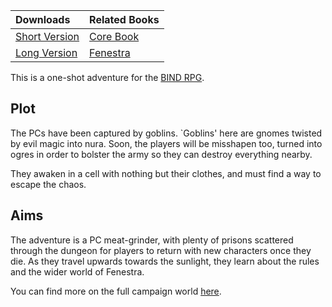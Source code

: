 <!--

The config/ directory is a subtree.  Best not to touch it.

- git-lfs
- inkscape (for composing svg images)
- pdflatex (loads of packages)

-->

| Downloads                | Related Books     |
|:-------------------------|:------------------|
| [Short Version][short]   | [Core Book][core] |
| [Long Version][medium]   | [Fenestra][aif]   |

This is a one-shot adventure for the [BIND RPG][core].

## Plot

The PCs have been captured by goblins.
`Goblins' here are gnomes twisted by evil magic into nura.
Soon, the players will be misshapen too, turned into ogres in order to bolster the army so they can destroy everything nearby.

They awaken in a cell with nothing but their clothes, and must find a way to escape the chaos.

## Aims

The adventure is a PC meat-grinder, with plenty of prisons scattered through the dungeon for players to return with new characters once they die.
As they travel upwards towards the sunlight, they learn about the rules and the wider world of Fenestra.

You can find more on the full campaign world [here][aif].

[short]: https://gitlab.com/bindrpg/oneshot/-/jobs/artifacts/master/raw/horde_escape_oneshot.pdf?job=compile_pdf
[medium]: https://gitlab.com/bindrpg/oneshot/-/jobs/artifacts/master/raw/horde_escape.pdf?job=compile_pdf
[hardcore]: https://gitlab.com/bindrpg/oneshot/-/jobs/artifacts/master/raw/horde_escape_hardcore.pdf?job=compile_pdf
[core]: https://gitlab.com/bindrpg/core
[aif]: https://gitlab.com/bindrpg/aif
